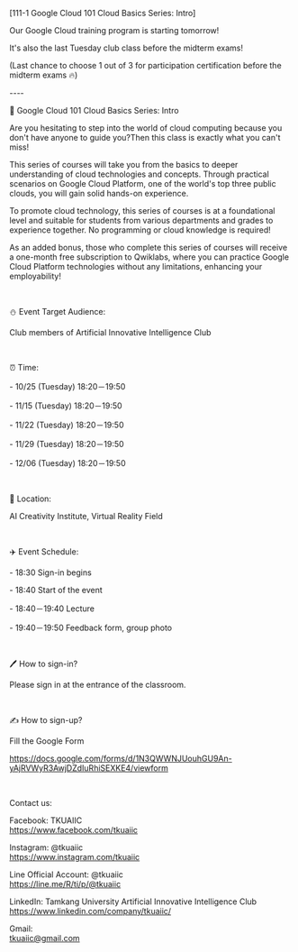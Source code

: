 [111-1 Google Cloud 101 Cloud Basics Series: Intro]

Our Google Cloud training program is starting tomorrow!

It's also the last Tuesday club class before the midterm exams!

(Last chance to choose 1 out of 3 for participation certification before the midterm exams 🔥)

\----

📎 Google Cloud 101 Cloud Basics Series: Intro

Are you hesitating to step into the world of cloud computing because you don't have anyone to guide you?Then this class is exactly what you can't miss!

This series of courses will take you from the basics to deeper understanding of cloud technologies and concepts. Through practical scenarios on Google Cloud Platform, one of the world's top three public clouds, you will gain solid hands-on experience.

To promote cloud technology, this series of courses is at a foundational level and suitable for students from various departments and grades to experience together. No programming or cloud knowledge is required!

As an added bonus, those who complete this series of courses will receive a one-month free subscription to Qwiklabs, where you can practice Google Cloud Platform technologies without any limitations, enhancing your employability!

&nbsp;

⛄️ Event Target Audience:

Club members of Artificial Innovative Intelligence Club

&nbsp;

⏰ Time:

\- 10/25 (Tuesday)  18:20－19:50

\- 11/15 (Tuesday) 18:20－19:50

\- 11/22 (Tuesday) 18:20－19:50

\- 11/29 (Tuesday) 18:20－19:50

\- 12/06 (Tuesday) 18:20－19:50

&nbsp;

📍 Location:

AI Creativity Institute, Virtual Reality Field

&nbsp;

✈️ Event Schedule:

\- 18:30 Sign-in begins

\- 18:40 Start of the event

\- 18:40－19:40 Lecture

\- 19:40－19:50 Feedback form, group photo

&nbsp;

🖊️ How to sign-in?

Please sign in at the entrance of the classroom.

&nbsp;

✍️ How to sign-up?

Fill the Google Form

<https://docs.google.com/forms/d/1N3QWWNJUouhGU9An-yAjRVWyR3AwjDZdIuRhiSEXKE4/viewform>

&nbsp;

Contact us:

Facebook: TKUAIIC <br />https://www.facebook.com/tkuaiic

Instagram: @tkuaiic <br />https://www.instagram.com/tkuaiic

Line Official Account: @tkuaiic <br />https://line.me/R/ti/p/@tkuaiic

LinkedIn: Tamkang University Artificial Innovative Intelligence Club <br />https://www.linkedin.com/company/tkuaiic/

Gmail: <br />tkuaiic@gmail.com
